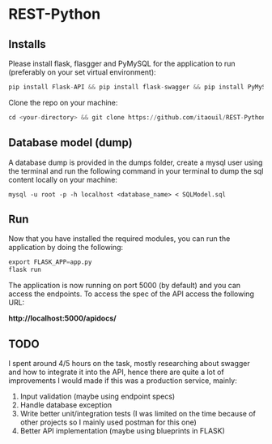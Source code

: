 # **REST-Python**

## Installs

Please install flask, flasgger and PyMySQL for the application to run (preferably on your set virtual environment):

```Python
pip install Flask-API && pip install flask-swagger && pip install PyMySQL
```

Clone the repo on your machine:

```Python
cd <your-directory> && git clone https://github.com/itaouil/REST-Python.git
```

## Database model (dump)

A database dump is provided in the dumps folder, create a mysql user using the terminal and run the following command in your terminal to dump the sql content locally on your machine:

```MySQL
mysql -u root -p -h localhost <database_name> < SQLModel.sql
```

## Run

Now that you have installed the required modules, you can run the application by doing the following:

```Python
export FLASK_APP=app.py
flask run
```

The application is now running on port 5000 (by default) and you can access the endpoints. To access the spec of the API access the following URL:

**http://localhost:5000/apidocs/**

## TODO

I spent around 4/5 hours on the task, mostly researching about swagger and how to integrate it into the API, hence there are quite a lot of improvements I would made if this was a production service, mainly:

1. Input validation (maybe using endpoint specs)
2. Handle database exception
3. Write better unit/integration tests (I was limited on the time because of other projects so I mainly used    postman for this one)
4. Better API implementation (maybe using blueprints in FLASK)
